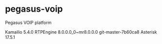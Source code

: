 # pegasus-voip
Pegasus VOIP platform

Kamailio 5.4.0
RTPEngine 8.0.0.0_0~mr8.0.0.0 git-master-7b60ca8
Asterisk 17.5.1